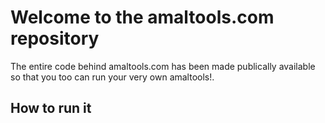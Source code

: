 # Welcome to the amaltools.com repository

The entire code behind amaltools.com has been made publically available so that you too can run your very own amaltools!.

## How to run it


```python

```

